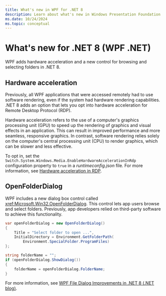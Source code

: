 ```yaml
---
title: What's new in WPF for .NET 8
description: Learn about what's new in Windows Presentation Foundation (WPF) for .NET 8. .NET 8 was released November 2023.
ms.date: 10/24/2024
ms.topic: conceptual
---
```


# What's new for .NET 8 (WPF .NET)

WPF adds hardware acceleration and a new control for browsing and selecting folders in .NET 8.

## Hardware acceleration

Previously, all WPF applications that were accessed remotely had to use software rendering, even if the system had hardware rendering capabilities. .NET 8 adds an option that lets you opt into hardware acceleration for Remote Desktop Protocol (RDP).

Hardware acceleration refers to the use of a computer's graphics processing unit (GPU) to speed up the rendering of graphics and visual effects in an application. This can result in improved performance and more seamless, responsive graphics. In contrast, software rendering relies solely on the computer's central processing unit (CPU) to render graphics, which can be slower and less effective.

To opt in, set the `Switch.System.Windows.Media.EnableHardwareAccelerationInRdp` configuration property to `true` in a *runtimeconfig.json* file. For more information, see [Hardware acceleration in RDP](/dotnet/core/runtime-config/wpf#hardware-acceleration-in-rdp).

## OpenFolderDialog

WPF includes a new dialog box control called <xref:Microsoft.Win32.OpenFolderDialog>. This control lets app users browse and select folders. Previously, app developers relied on third-party software to achieve this functionality.

```csharp
var openFolderDialog = new OpenFolderDialog()
{
    Title = "Select folder to open ...",
    InitialDirectory = Environment.GetFolderPath(
        Environment.SpecialFolder.ProgramFiles)
};

string folderName = "";
if (openFolderDialog.ShowDialog())
{
    folderName = openFolderDialog.FolderName;
}
```

For more information, see [WPF File Dialog Improvements in .NET 8 (.NET blog)](https://devblogs.microsoft.com/dotnet/wpf-file-dialog-improvements-in-dotnet-8/).
